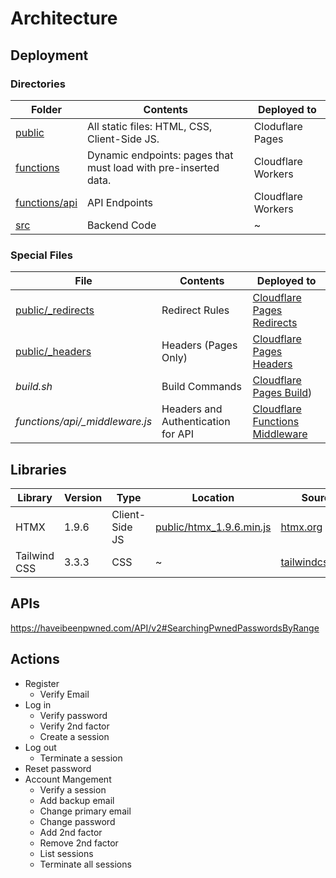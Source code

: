 # Architecture

## Deployment

### Directories

| Folder                                                                              | Contents                                                        | Deployed to        |
| ----------------------------------------------------------------------------------- | --------------------------------------------------------------- | ------------------ |
| [public](https://github.com/eustasy/puff-serverless/tree/main/public)               | All static files: HTML, CSS, Client-Side JS.                    | Cloduflare Pages   |
| [functions](https://github.com/eustasy/puff-serverless/tree/main/functions)         | Dynamic endpoints: pages that must load with pre-inserted data. | Cloudflare Workers |
| [functions/api](https://github.com/eustasy/puff-serverless/tree/main/functions/api) | API Endpoints                                                   | Cloudflare Workers |
| [src](https://github.com/eustasy/puff-serverless/tree/main/src)                     | Backend Code                                                    | ~                  |

### Special Files

| File                                                                                             | Contents                           | Deployed to                                                                                               |
| ------------------------------------------------------------------------------------------------ | ---------------------------------- | --------------------------------------------------------------------------------------------------------- |
| [public/\_redirects](https://github.com/eustasy/puff-serverless/blob/cf-pages/public/_redirects) | Redirect Rules                     | [Cloudflare Pages Redirects](https://developers.cloudflare.com/pages/platform/redirects/)                 |
| [public/\_headers](https://github.com/eustasy/puff-serverless/blob/cf-pages/public/_headers)     | Headers (Pages Only)               | [Cloudflare Pages Headers](https://developers.cloudflare.com/pages/platform/headers/)                     |
| _build.sh_                                                                                       | Build Commands                     | [Cloudflare Pages Build](https://developers.cloudflare.com/pages/how-to/build-commands-branches/))        |
| _functions/api/\_middleware.js_                                                                  | Headers and Authentication for API | [Cloudflare Functions Middleware](https://developers.cloudflare.com/pages/platform/functions/middleware/) |

## Libraries

| Library      | Version | Type           | Location                                                                                                      | Source                                      |
| ------------ | ------- | -------------- | ------------------------------------------------------------------------------------------------------------- | ------------------------------------------- |
| HTMX         | 1.9.6   | Client-Side JS | [public/htmx_1.9.6.min.js](https://github.com/eustasy/puff-serverless/blob/cf-pages/public/htmx_1.9.6.min.js) | [htmx.org](https://htmx.org/)               |
| Tailwind CSS | 3.3.3   | CSS            | ~                                                                                                             | [tailwindcss.com](https://tailwindcss.com/) |

## APIs

https://haveibeenpwned.com/API/v2#SearchingPwnedPasswordsByRange

## Actions

- Register
  - Verify Email
- Log in
  - Verify password
  - Verify 2nd factor
  - Create a session
- Log out
  - Terminate a session
- Reset password
- Account Mangement
  - Verify a session
  - Add backup email
  - Change primary email
  - Change password
  - Add 2nd factor
  - Remove 2nd factor
  - List sessions
  - Terminate all sessions
